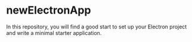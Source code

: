 # newElectronApp
In this repository, you will find a good start to set up your Electron project and write a minimal starter application.
